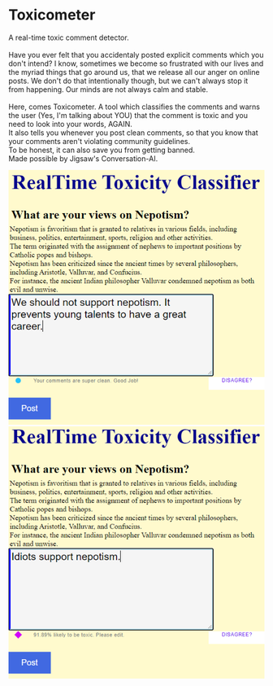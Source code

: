 # Toxicometer
A real-time toxic comment detector.<br><br>
Have you ever felt that you accidentaly posted explicit comments which you don't intend? I know, sometimes we become so frustrated with our lives and the myriad things that go around us, that we release all our anger on online posts. We don't do that intentionally though, but we can't always stop it from happening. Our minds are not always calm and stable. <br><br>
Here, comes Toxicometer. A tool which classifies the comments and warns the user (Yes, I'm talking about YOU) that the comment is toxic and you need to look into your words, AGAIN. <br>It also tells you whenever you post clean comments, so that you know that your comments aren't violating community guidelines. <br> To be honest, it can also save you from getting banned. <br> Made possible by Jigsaw's Conversation-AI.

![Clean](https://github.com/AbhinandanRoul/Toxicometer/blob/master/Snips/Clean.png) ![Toxic](https://github.com/AbhinandanRoul/Toxicometer/blob/master/Snips/Toxic.png)

